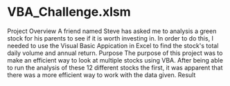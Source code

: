 # VBA_Challenge.xlsm
Project Overview
A friend named Steve has asked me to analysis a green stock for his parents to see if it is worth investing in. In order to do this, I needed to use the Visual Basic Appication in Excel to find the stock's total daily volume and annual return. 
Purpose
The purpose of this project was to make an efficient way to look at multiple stocks using VBA. After being able to run the analysis of these 12 different stocks the first, it was apparent that there was a more efficient way to work with the data given. 
Result
